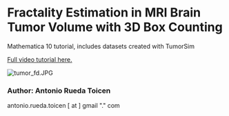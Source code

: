 # Fractality Estimation in MRI Brain Tumor Volume with 3D Box Counting #

Mathematica 10 tutorial, includes datasets created with TumorSim

[Full video tutorial here.](https://www.youtube.com/watch?v=HG4GmmKA9JI)

![tumor_fd.JPG](https://bitbucket.org/repo/poxRdr/images/2700494614-tumor_fd.JPG)

### Author: Antonio Rueda Toicen ###
antonio.rueda.toicen [ at ] gmail "." com